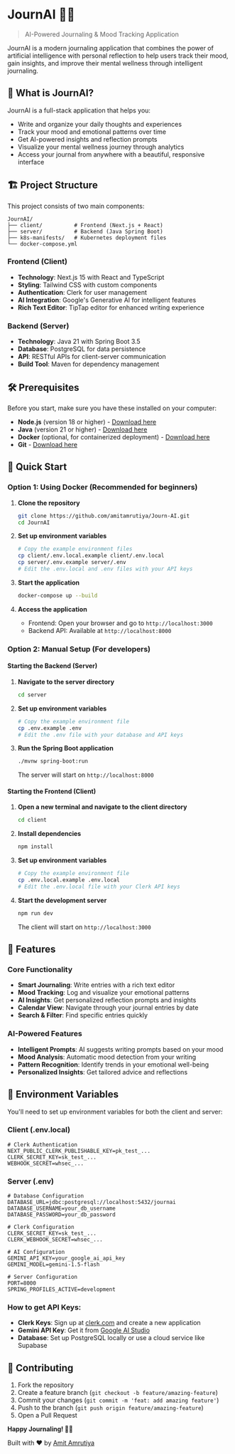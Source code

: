 # JournAI 📝✨

> AI-Powered Journaling & Mood Tracking Application

JournAI is a modern journaling application that combines the power of artificial intelligence with personal reflection to help users track their mood, gain insights, and improve their mental wellness through intelligent journaling.

## 🚀 What is JournAI?

JournAI is a full-stack application that helps you:
- Write and organize your daily thoughts and experiences
- Track your mood and emotional patterns over time
- Get AI-powered insights and reflection prompts
- Visualize your mental wellness journey through analytics
- Access your journal from anywhere with a beautiful, responsive interface

## 🏗️ Project Structure

This project consists of two main components:

```
JournAI/
├── client/          # Frontend (Next.js + React)
├── server/          # Backend (Java Spring Boot)
├── k8s-manifests/   # Kubernetes deployment files
└── docker-compose.yml
```

### Frontend (Client)
- **Technology**: Next.js 15 with React and TypeScript
- **Styling**: Tailwind CSS with custom components
- **Authentication**: Clerk for user management
- **AI Integration**: Google's Generative AI for intelligent features
- **Rich Text Editor**: TipTap editor for enhanced writing experience

### Backend (Server)
- **Technology**: Java 21 with Spring Boot 3.5
- **Database**: PostgreSQL for data persistence
- **API**: RESTful APIs for client-server communication
- **Build Tool**: Maven for dependency management

## 🛠️ Prerequisites

Before you start, make sure you have these installed on your computer:

- **Node.js** (version 18 or higher) - [Download here](https://nodejs.org/)
- **Java** (version 21 or higher) - [Download here](https://adoptium.net/)
- **Docker** (optional, for containerized deployment) - [Download here](https://docker.com/)
- **Git** - [Download here](https://git-scm.com/)

## 🚀 Quick Start

### Option 1: Using Docker (Recommended for beginners)

1. **Clone the repository**
   ```bash
   git clone https://github.com/amitamrutiya/Journ-AI.git
   cd JournAI
   ```

2. **Set up environment variables**
   ```bash
   # Copy the example environment files
   cp client/.env.local.example client/.env.local
   cp server/.env.example server/.env
   # Edit the .env.local and .env files with your API keys
   ```

3. **Start the application**
   ```bash
   docker-compose up --build
   ```

4. **Access the application**
   - Frontend: Open your browser and go to `http://localhost:3000`
   - Backend API: Available at `http://localhost:8000`

### Option 2: Manual Setup (For developers)

#### Starting the Backend (Server)

1. **Navigate to the server directory**
   ```bash
   cd server
   ```

2. **Set up environment variables**
   ```bash
   # Copy the example environment file
   cp .env.example .env
   # Edit the .env file with your database and API keys
   ```

3. **Run the Spring Boot application**
   ```bash
   ./mvnw spring-boot:run
   ```
   
   The server will start on `http://localhost:8000`

#### Starting the Frontend (Client)

1. **Open a new terminal and navigate to the client directory**
   ```bash
   cd client
   ```

2. **Install dependencies**
   ```bash
   npm install
   ```

3. **Set up environment variables**
   ```bash
   # Copy the example environment file
   cp .env.local.example .env.local
   # Edit the .env.local file with your Clerk API keys
   ```

4. **Start the development server**
   ```bash
   npm run dev
   ```
   
   The client will start on `http://localhost:3000`

## 📱 Features

### Core Functionality
- **Smart Journaling**: Write entries with a rich text editor
- **Mood Tracking**: Log and visualize your emotional patterns
- **AI Insights**: Get personalized reflection prompts and insights
- **Calendar View**: Navigate through your journal entries by date
- **Search & Filter**: Find specific entries quickly

### AI-Powered Features
- **Intelligent Prompts**: AI suggests writing prompts based on your mood
- **Mood Analysis**: Automatic mood detection from your writing
- **Pattern Recognition**: Identify trends in your emotional well-being
- **Personalized Insights**: Get tailored advice and reflections

## 🔐 Environment Variables

You'll need to set up environment variables for both the client and server:

### Client (.env.local)
```env
# Clerk Authentication
NEXT_PUBLIC_CLERK_PUBLISHABLE_KEY=pk_test_...
CLERK_SECRET_KEY=sk_test_...
WEBHOOK_SECRET=whsec_...
```

### Server (.env)
```env
# Database Configuration
DATABASE_URL=jdbc:postgresql://localhost:5432/journai
DATABASE_USERNAME=your_db_username
DATABASE_PASSWORD=your_db_password

# Clerk Configuration
CLERK_SECRET_KEY=sk_test_...
CLERK_WEBHOOK_SECRET=whsec_...

# AI Configuration
GEMINI_API_KEY=your_google_ai_api_key
GEMINI_MODEL=gemini-1.5-flash

# Server Configuration
PORT=8000
SPRING_PROFILES_ACTIVE=development
```

### How to get API Keys:
- **Clerk Keys**: Sign up at [clerk.com](https://clerk.com) and create a new application
- **Gemini API Key**: Get it from [Google AI Studio](https://aistudio.google.com/app/apikey)
- **Database**: Set up PostgreSQL locally or use a cloud service like Supabase

## 🤝 Contributing

1. Fork the repository
2. Create a feature branch (`git checkout -b feature/amazing-feature`)
3. Commit your changes (`git commit -m 'feat: add amazing feature'`)
4. Push to the branch (`git push origin feature/amazing-feature`)
5. Open a Pull Request


**Happy Journaling! 📝✨**

Built with ❤️ by [Amit Amrutiya](https://github.com/amitamrutiya)

